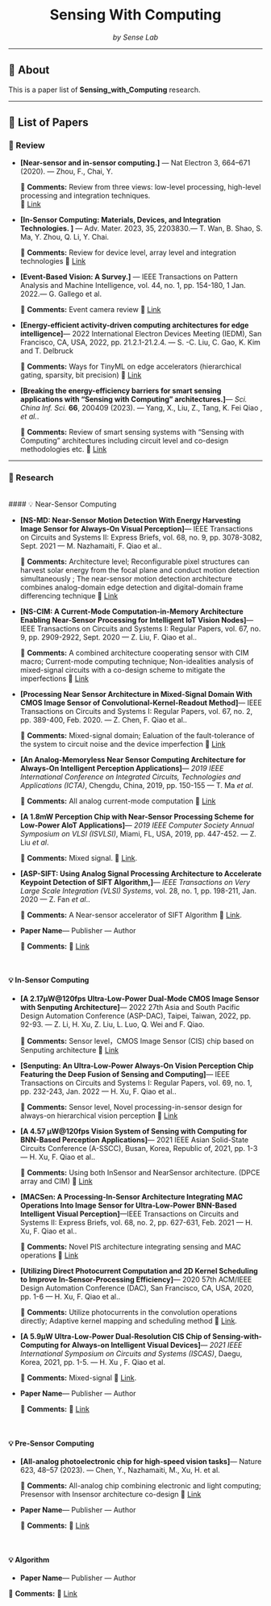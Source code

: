 <div align="center">

<h1>Sensing With Computing</h1>  
<p><em>by Sense Lab</em></p>

</div>

---

## 📘 About

This is a paper list of **Sensing_with_Computing** research.  



---

## 🔖 List of Papers

### 📑 Review

- **[Near-sensor and in-sensor computing.]** — Nat Electron 3, 664–671 (2020).  — Zhou, F., Chai, Y.

  📝 **Comments:** Review from three views: low-level processing, high-level processing and integration techniques.  
  🔗 [Link](https://doi.org/10.1038/s41928-020-00501-9)
  
  
- **[In-Sensor Computing: Materials, Devices, and Integration Technologies. ]** — Adv. Mater. 2023, 35, 2203830.— T. Wan, B. Shao, S. Ma, Y. Zhou, Q. Li, Y. Chai. 

  📝 **Comments:** Review for device level, array level and integration technologies 
  🔗 [Link](https://doi.org/10.1002/adma.202203830)
  
 - **[Event-Based Vision: A Survey.]** —  IEEE Transactions on Pattern Analysis and Machine Intelligence, vol. 44, no. 1, pp. 154-180, 1 Jan. 2022.— G. Gallego et al.  

    📝 **Comments:** Event camera review
  🔗 [Link](https://ieeexplore.ieee.org/document/9138762)

 - **[Energy-efficient activity-driven computing architectures for edge intelligence]**— 2022 International Electron Devices Meeting (IEDM), San Francisco, CA, USA, 2022, pp. 21.2.1-21.2.4. — S. -C. Liu, C. Gao, K. Kim and T. Delbruck

   📝 **Comments:** Ways for TinyML on edge accelerators (hierarchical gating, sparsity, bit precision)
  🔗 [Link](https://ieeexplore.ieee.org/document/10019443) 


 - **[Breaking the energy-efficiency barriers for smart sensing applications with “Sensing with Computing” architectures.]**— _Sci. China Inf. Sci._  **66**, 200409 (2023).  — Yang, X., Liu, Z., Tang, K. Fei Qiao , _et al._.

    📝 **Comments:** Review of smart sensing systems with “Sensing with Computing” architectures including circuit level and co-design methodologies etc. 
  🔗 [Link](https://link.springer.com/article/10.1007/s11432-023-3760-8) 



---

### 🔬 Research
<br>
####  💡 Near-Sensor Computing


 - **[NS-MD: Near-Sensor Motion Detection With Energy Harvesting Image Sensor for Always-On Visual Perception]**— IEEE Transactions on Circuits and Systems II: Express Briefs, vol. 68, no. 9, pp. 3078-3082, Sept. 2021 — M. Nazhamaiti, F. Qiao et al..

    📝 **Comments:** Architecture level; Reconfigurable pixel structures can harvest solar energy from the focal plane and conduct motion detection simultaneously ; The near-sensor motion detection architecture combines analog-domain edge detection and digital-domain frame differencing technique
  🔗 [Link](https://ieeexplore.ieee.org/document/9449866) 


 - **[NS-CIM: A Current-Mode Computation-in-Memory Architecture Enabling Near-Sensor Processing for Intelligent IoT Vision Nodes]**— IEEE Transactions on Circuits and Systems I: Regular Papers, vol. 67, no. 9, pp. 2909-2922, Sept. 2020 — Z. Liu, F. Qiao et al.. 
 
   📝 **Comments:** A combined architecture cooperating sensor with CIM macro; Current-mode computing technique;  Non-idealities analysis of mixed-signal circuits with a co-design scheme to mitigate the imperfections
  🔗 [Link](https://ieeexplore.ieee.org/document/9061142) 


 - **[Processing Near Sensor Architecture in Mixed-Signal Domain With CMOS Image Sensor of Convolutional-Kernel-Readout Method]**— IEEE Transactions on Circuits and Systems I: Regular Papers, vol. 67, no. 2, pp. 389-400, Feb. 2020. — Z. Chen, F. Qiao et al.. 

    📝 **Comments:** Mixed-signal domain; Ealuation of the fault-tolerance of the system to circuit noise and the device imperfection
  🔗 [Link](https://ieeexplore.ieee.org/document/8835152)
  

 - **[An Analog-Memoryless Near Sensor Computing Architecture for Always-On Intelligent Perception Applications]**— _2019 IEEE International Conference on Integrated Circuits, Technologies and Applications (ICTA)_, Chengdu, China, 2019, pp. 150-155 — T. Ma _et al_. 

    📝 **Comments:**  All analog current-mode computation
  🔗 [Link](https://ieeexplore.ieee.org/document/9012906)
  
  
 - **[A 1.8mW Perception Chip with Near-Sensor Processing Scheme for Low-Power AIoT Applications]**— _2019 IEEE Computer Society Annual Symposium on VLSI (ISVLSI)_, Miami, FL, USA, 2019, pp. 447-452. — Z. Liu _et al_.

   📝 **Comments:** Mixed signal.
  🔗 [Link](https://ieeexplore.ieee.org/document/8839347).

 - **[ASP-SIFT: Using Analog Signal Processing Architecture to Accelerate Keypoint Detection of SIFT Algorithm,]**— _IEEE Transactions on Very Large Scale Integration (VLSI) Systems_, vol. 28, no. 1, pp. 198-211, Jan. 2020 — Z. Fan _et al_..

   📝 **Comments:** A Near-sensor accelerator of SIFT Algorithm
  🔗 [Link](https://ieeexplore.ieee.org/document/8836114).  

 - **Paper Name**— Publisher — Author 

    📝 **Comments:** 
  🔗 [Link](https://example.com)  



<br>


#### 💡 In-Sensor Computing


 - **[A 2.17μW@120fps Ultra-Low-Power Dual-Mode CMOS Image Sensor with Senputing Architecture]**— 2022 27th Asia and South Pacific Design Automation Conference (ASP-DAC), Taipei, Taiwan, 2022, pp. 92-93. — Z. Li, H. Xu, Z. Liu, L. Luo, Q. Wei and F. Qiao. 

    📝 **Comments:** Sensor level，CMOS Image Sensor (CIS) chip based on Senputing architecture
  🔗 [Link](https://ieeexplore.ieee.org/document/9712591)


 - **[Senputing: An Ultra-Low-Power Always-On Vision Perception Chip Featuring the Deep Fusion of Sensing and Computing]**— IEEE Transactions on Circuits and Systems I: Regular Papers, vol. 69, no. 1, pp. 232-243, Jan. 2022 — H. Xu, F. Qiao et al..

    📝 **Comments:** Sensor level, Novel processing-in-sensor design for always-on hierarchical vision perception
  🔗 [Link](https://ieeexplore.ieee.org/document/9464962)



 - **[A 4.57 μW@120fps Vision System of Sensing with Computing for BNN-Based Perception Applications]**— 2021 IEEE Asian Solid-State Circuits Conference (A-SSCC), Busan, Korea, Republic of, 2021, pp. 1-3 — H. Xu, F. Qiao et al..
 
     📝 **Comments:** Using both InSensor and NearSensor architecture. (DPCE array and CIM)
  🔗 [Link](https://ieeexplore.ieee.org/document/9634759) 


 - **[MACSen: A Processing-In-Sensor Architecture Integrating MAC Operations Into Image Sensor for Ultra-Low-Power BNN-Based Intelligent Visual Perception]**—IEEE Transactions on Circuits and Systems II: Express Briefs, vol. 68, no. 2, pp. 627-631, Feb. 2021 — H. Xu, F. Qiao et al..

    📝 **Comments:** Novel PIS architecture integrating sensing and MAC operations
  🔗 [Link](https://ieeexplore.ieee.org/document/9164893) 


 - **[Utilizing Direct Photocurrent Computation and 2D Kernel Scheduling to Improve In-Sensor-Processing Efficiency]**— 2020 57th ACM/IEEE Design Automation Conference (DAC), San Francisco, CA, USA, 2020, pp. 1-6 — H. Xu, F. Qiao et al..
 
   📝 **Comments:**  Utilize photocurrents in the convolution operations directly; Adaptive kernel mapping and scheduling method
  🔗 [Link](https://ieeexplore.ieee.org/document/9218622). 


- **[A 5.9μW Ultra-Low-Power Dual-Resolution CIS Chip of Sensing-with-Computing for Always-on Intelligent Visual Devices]**— _2021 IEEE International Symposium on Circuits and Systems (ISCAS)_, Daegu, Korea, 2021, pp. 1-5. — H. Xu , F. Qiao et al. 

   📝 **Comments:**  Mixed-signal
  🔗 [Link](https://ieeexplore.ieee.org/document/9401338).


- **Paper Name**— Publisher — Author 

  📝 **Comments:** 
  🔗 [Link](https://example.com)  


<br>


#### 💡  Pre-Sensor Computing


 - **[All-analog photoelectronic chip for high-speed vision tasks]**— Nature 623, 48–57 (2023). — Chen, Y., Nazhamaiti, M., Xu, H. et al. 
 
   📝 **Comments:** All-analog chip combining electronic and light computing;   Presensor with Insensor architecture co-design
  🔗 [Link](https://www.nature.com/articles/s41586-023-06558-8)  


 - **Paper Name**— Publisher — Author 
 
   📝 **Comments:** 
  🔗 [Link](https://example.com)  



<br>

#### 💡  Algorithm


 - **Paper Name**— Publisher — Author  
 
 📝 **Comments:** 
  🔗 [Link](https://example.com)  





